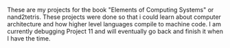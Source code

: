 These are my projects for the book "Elements of Computing Systems" or nand2tetris. These projects were done so that i could learn about computer architecture and how higher level languages compile to machine code. I am currently debugging Project 11 and will eventually go back and finish it when I have the time.
